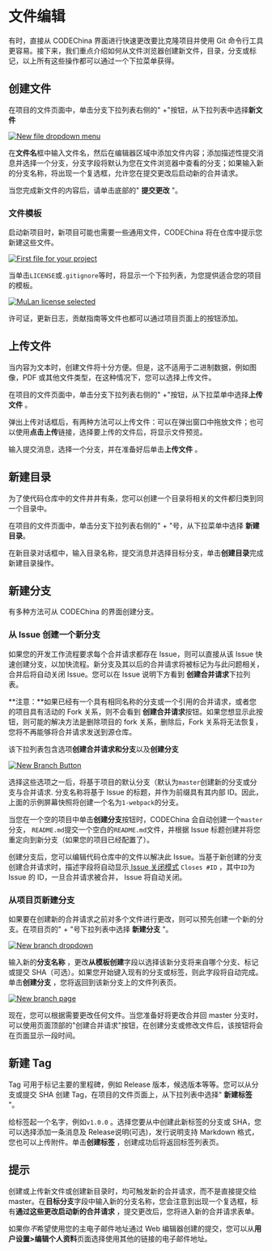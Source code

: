 # 文件编辑[](#文件编辑 "Permalink")

有时，直接从 CODEChina 界面进行快速更改要比克隆项目并使用 Gi​​t 命令行工具更容易。接下来，我们重点介绍如何从文件浏览器创建新文件，目录，分支或标记，以上所有这些操作都可以通过一个下拉菜单获得。

## 创建文件[](#create-a-file "Permalink")

在项目的文件页面中，单击分支下拉列表右侧的" +"按钮，从下拉列表中选择**新文件** 

[![New file dropdown menu](/docs/img/web_editor_new_file_dropdown.png)](/docs/img/web_editor_new_file_dropdown.png)

在**文件名**框中输入文件名，然后在编辑器区域中添加文件内容；添加描述性提交消息并选择一个分支，分支字段将默认为您在文件浏览器中查看的分支；如果输入新的分支名称，将出现一个复选框，允许您在提交更改后启动新的合并请求。

当您完成新文件的内容后，请单击底部的" **提交更改** "。

### 文件模板[](#template-dropdowns "Permalink")

启动新项目时，新项目可能也需要一些通用文件，CODEChina 将在仓库中提示您新建这些文件。

[![First file for your project](/docs/img/web_editor_template_dropdown_first_file.png)](/docs/img/web_editor_template_dropdown_first_file.png)

当单击`LICENSE`或`.gitignore`等时，将显示一个下拉列表，为您提供适合您的项目的模板。

[![MuLan license selected](/docs/img/web_editor_template_dropdown_mulan_license.png)](/docs/img/web_editor_template_dropdown_mulan_license.png)

许可证，更新日志，贡献指南等文件也都可以通过项目页面上的按钮添加。

## 上传文件[](#upload-a-file "Permalink")

当内容为文本时，创建文件将十分方便。但是，这不适用于二进制数据，例如图像，PDF 或其他文件类型，在这种情况下，您可以选择上传文件。

在项目的文件页面中，单击分支下拉列表右侧的" +"按钮，从下拉菜单中选择**上传文件** 。

弹出上传对话框后，有两种方法可以上传文件：可以在弹出窗口中拖放文件；也可以使用**点击上传**链接，选择要上传的文件后，将显示文件预览。

输入提交消息，选择一个分支，并在准备好后单击**上传文件** 。

## 新建目录[](#create-a-directory "Permalink")

为了使代码仓库中的文件井井有条，您可以创建一个目录将相关的文件都归类到同一个目录中。

在项目的文件页面中，单击分支下拉列表右侧的" + "号，从下拉菜单中选择 **新建目录**。

在新目录对话框中，输入目录名称，提交消息并选择目标分支，单击**创建目录**完成新建目录操作。

## 新建分支[](#create-a-new-branch "Permalink")

有多种方法可从 CODEChina 的界面创建分支。

### 从 Issue 创建一个新分支[](#create-a-new-branch-from-an-issue "Permalink")

如果您的开发工作流程要求每个合并请求都存在 Issue，则可以直接从该 Issue 快速创建分支，以加快流程。新分支及其以后的合并请求将被标记为与此问题相关，合并后将自动关闭 Issue。您可以在 Issue 说明下方看到 **创建合并请求**下拉列表。

**注意：**如果已经有一个具有相同名称的分支或一个引用的合并请求，或者您的项目具有活动的 Fork 关系，则不会看到 **创建合并请求**按钮。如果您想显示此按钮，则可能的解决方法是删除项目的 fork 关系，删除后，Fork 关系将无法恢复，您将不再能够将合并请求发送到源仓库。

该下拉列表包含选项**创建合并请求和分支**以及**创建分支** 

[![New Branch Button](/docs/img/web_editor_new_branch_from_issue_v_12_6.png)](/docs/img/web_editor_new_branch_from_issue_v_12_6.png)

选择这些选项之一后，将基于项目的默认分支（默认为`master`创建新的分支或分支与合并请求. 分支名称将基于 Issue 的标题，并作为前缀具有其内部 ID。因此，上面的示例屏幕快照将创建一个名为`1-webpack`的分支。

当您在一个空的项目中单击**创建分支**按钮时，CODEChina 会自动创建一个`master`分支， `README.md`提交一个空白的`README.md`文件，并根据 Issue 标题创建并将您重定向到新分支（如果您的项目已经配置了）。

创建分支后，您可以编辑代码仓库中的文件以解决此 Issue。当基于新创建的分支创建合并请求时，描述字段将自动显示[ Issue 关闭模式](/docs/user/project/issues/manage.md#closing-issues-automatically) `Closes #ID` ，其中`ID`为 Issue 的 ID，一旦合并请求被合并， Issue 将自动关闭。

### 从项目页新建分支[](#create-a-new-branch-from-a-projects-dashboard "Permalink")

如果要在创建新的合并请求之前对多个文件进行更改，则可以预先创建一个新的分支。在项目页的" + "号下拉列表中选择 **新建分支** "。

[![New branch dropdown](/docs/img/web_editor_new_branch_dropdown.png)](/docs/img/web_editor_new_branch_dropdown.png)

输入新的**分支名称** ，更改**从模板创建**字段以选择该新分支将来自哪个分支、标记或提交 SHA（可选）。如果您开始键入现有的分支或标签，则此字段将自动完成。单击**创建分支** ，您将返回到该新分支上的文件列表页。

[![New branch page](/docs/img/web_editor_new_branch_page.png)](/docs/img/web_editor_new_branch_page.png)

现在，您可以根据需要更改任何文件。当您准备好将更改合并回 master 分支时，可以使用页面顶部的"创建合并请求"按钮，在创建分支或修改文件后，该按钮将会在页面显示一段时间。

## 新建 Tag[](#create-a-new-tag "Permalink")

Tag 可用于标记主要的里程碑，例如 Release 版本，候选版本等等。您可以从分支或提交 SHA 创建 Tag，在项目的文件页面上，从下拉列表中选择" **新建标签** "。

给标签起一个名字，例如`v1.0.0` 。选择您要从中创建此新标签的分支或 SHA，您可以选择添加一条消息及 Release说明(可选)，发行说明支持 Markdown 格式，您也可以上传附件。单击**创建标签** ，创建成功后将返回标签列表页。

## 提示[](#tips "Permalink")

创建或上传新文件或创建新目录时，均可触发新的合并请求，而不是直接提交给 master。在**目标分支**字段中输入新的分支名称，您会注意到出现一个复选框，标有**通过这些更改启动新的合并请求** ，提交更改后，您将进入新的合并请求表单。

如果你*不*希望使用您的主电子邮件地址通过 Web 编辑器创建的提交，您可以从**用户设置>编辑个人资料**页面选择使用其他的链接的电子邮件地址。